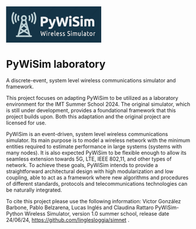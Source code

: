 ![PyWiSim logo](docs/diagrams/PyWiSim-logo260px.png)

# PyWiSim laboratory

A discrete-event, system level wireless communications simulator and framework.

This project focuses on adapting PyWiSim to be utilized as a laboratory environment for the IMT Summer School 2024. The original simulator, which is still under development, provides a foundational framework that this project builds upon. Both this adaptation and the original project are licensed for use.

PyWiSim is an event-driven, system level wireless communications simulator. Its main purpose is to model a wireless network with the minimum entities required to estimate performance in large systems (systems with many nodes). It is also expected PyWiSim to be flexible enough to allow its seamless extension towards 5G, LTE, IEEE 802,11, and other types of network. To achieve these goals, PyWiSim intends to provide a straightforward architectural design with high modularization and low coupling, able to act as a framework where new algorithms and procedures of different standards, protocols and telecommunications technologies can be naturally integrated.

To cite this project please use the following information: Victor González Barbone, Pablo Belzarena, Lucas Inglés and Claudina Rattaro PyWiSim-Python Wireless Simulator, version 1.0 summer school, release date 24/06/24, https://github.com/linglesloggia/simnet .




